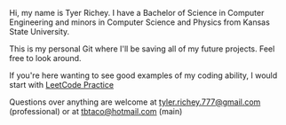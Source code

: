 Hi, my name is Tyer Richey.  I have a Bachelor of Science in Computer Engineering and minors in Computer Science and Physics from Kansas State University.

This is my personal Git where I'll be saving all of my future projects.  Feel free to look around.

If you're here wanting to see good examples of my coding ability, I would start with [LeetCode Practice](https://github.com/tbtaco/Practice)

Questions over anything are welcome at tyler.richey.777@gmail.com (professional) or at tbtaco@hotmail.com (main)
